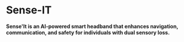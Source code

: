 # Sense-IT
**Sense'It is an AI-powered smart headband that enhances navigation, communication, and safety for individuals with dual sensory loss.**
